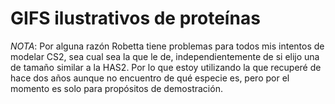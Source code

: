 # GIFS ilustrativos de proteínas

*NOTA*: Por alguna razón Robetta tiene problemas para todos mis intentos de modelar CS2, sea cual sea la que le de, independientemente de si elijo una de tamaño similar a la HAS2. Por lo que estoy utilizando la que recuperé de hace dos años aunque no encuentro de qué especie es, pero por el momento es solo para propósitos de demostración.
